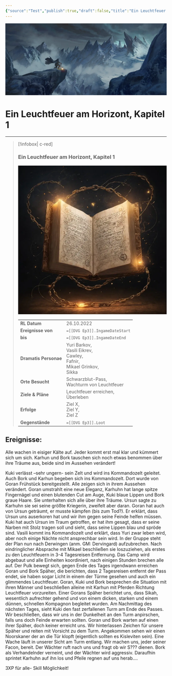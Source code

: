 ```yaml
---
{"source":"Test","publish":true,"draft":false,"title":"Ein Leuchtfeuer am Horizont, Kapitel 1","tags":["Tagebuch"],"kampagne":"DVG","PassFrontmatter":true}
---
```


![DerVerloreneGott_Banner-1.webp| banner p+cct](../../DerVerloreneGott_Banner-1.webp)

# Ein Leuchtfeuer am Horizont, Kapitel 1

---

> [!infobox| c-red]
>
>
> ### Ein Leuchtfeuer am Horizont, Kapitel 1
>
> ![Journal1.webp](../../Journal1.webp)
> 
> |  |  |
> | ---- | ---- |
> | **RL Datum** | 26.10.2022 |
> | **Ereignisse von** | `=[[DVG Ep3]].IngameDateStart` |
> | **bis** | `=[[DVG Ep3]].IngameDateEnd` |
> | **Dramatis Personae** | Yuri Barkov,<br>Vasili Eikrev,<br>Cawley,<br>Fafnir,<br>Mikael Grinkov,<br>Sikka |
> | **Orte Besucht** | Schwarzblut-Pass,<br>Wachturm von Leuchtfeuer |
> | **Ziele & Pläne** | Leuchtfeuer erreichen,<br>Überleben |
> | **Erfolge** | Ziel X,<br>Ziel Y,<br> Ziel Z |
> | **Gegenstände** | `=[[DVG Ep3]].Loot` |

## Ereignisse:

Alle wachen in eisiger Kälte auf. Jeder kommt erst mal klar und kümmert sich um sich. 
Karhun und Bork tauschen sich noch etwas benommen über ihre Träume aus, beide sind im Aussehen verändert!

Kuki verlässt –sehr ungern- sein Zelt und wird ins Kommandozelt geleitet. Auch Bork und Karhun begeben sich ins Kommandozelt. Dort wurde von Goran Frühstück bereitgestellt. Alle zeigen sich in ihrem Aussehen verändert. Goran umstrahlt eine neue Eleganz, Karhuhn hat lange spitze Fingernägel und einen blutenden Cut am Auge, Kuki blaue Lippen und Bork graue Haare. Sie unterhalten sich alle über ihre Träume. Ursun sagte zu Karhuhn sie sei seine größte Kriegerin, zweifelt aber daran. Goran hat auch von Ursun geträumt, er musste kämpfen (bis zum Tod?). Er erklärt, dass Ursun uns auserkoren hat und wir ihm gegen seine Feinde helfen müssen. Kuki hat auch Ursun im Traum getroffen, er hat ihm gesagt, dass er seine Narben mit Stolz tragen soll und sieht, dass seine Lippen blau und spröde sind.
Vasili kommt ins Kommandozelt und erklärt, dass Yuri zwar leben wird, aber noch einige Nächte nicht ansprechbar sein wird. 
In der Gruppe steht der Plan nun nach Derwingen (anm. GM: Dervingard) aufzubrechen. Nach eindringlicher  Absprache mit Mikael beschließen sie loszuziehen, als erstes zu den Leuchtfeuern in 3-4 Tagesreisen Entfernung. 
Das Camp wird abgebaut und alle Einheiten koordiniert, nach einigen Stunden brechen alle auf. 
Der Pulk bewegt sich, gegen Ende des Tages irgendwann erreichen Goran und Bork Späher, die berichten, dass 2 Tagesreisen entfernt der Pass endet, sie haben sogar Licht in einem der Türme gesehen und auch ein glimmendes Leuchtfeuer. Goran, Kuki und Bork besprechen die Situation mit ihren Männer und beschließen alleine mit Karhun mit Pferden Richtung Leuchtfeuer vorzureiten. 
Einer Gorans Späher berichtet uns, dass Sikah, wesentlich aufrechter gehend und von einem dicken, starken und einem dünnen, schnellen Kompagnon begleitet wurden.
Am Nachmittag des nächsten Tages, sieht Kuki den fast zerfallenen Turm am Ende des Passes. Wir beschließen, dass wir uns in der Dunkelheit an den Turm anpirschen, falls uns doch Feinde erwarten sollten. Goran und Bork warten auf einen ihrer Späher, doch keiner erreicht uns. Wir hinterlassen Zeichen für unsere Späher und reiten mit Vorsicht zu dem Turm. Angekommen sehen wir einen Noorskaner der an die Tür klopft (eigentlich sollten es Kisleviten sein). Eine Wache läuft in unserer Sicht am Turm entlang. Wir machen uns, jeder seiner Facon, bereit. Der Wächter ruft nach uns und fragt ob wir S??? dienen. Bork als Verhandelnder verneint, und der Wächter wird aggressiv. Daraufhin sprintet Karhuhn auf ihn los und Pfeile regnen auf uns herab….

3XP für alle- Skill Möglichkeit!